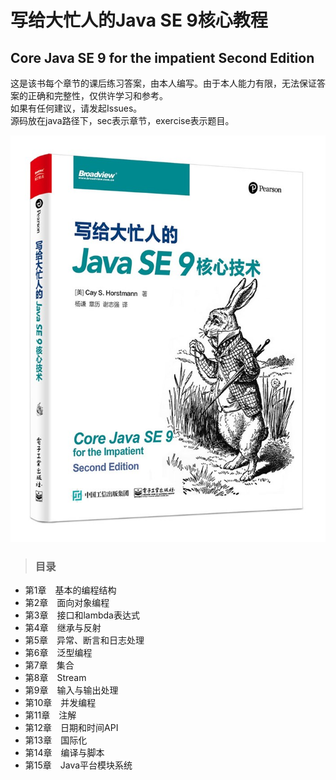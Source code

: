 # 写给大忙人的Java SE 9核心教程  
## Core Java SE 9 for the impatient Second Edition  

这是该书每个章节的课后练习答案，由本人编写。由于本人能力有限，无法保证答案的正确和完整性，仅供许学习和参考。  
如果有任何建议，请发起Issues。  
源码放在java路径下，sec表示章节，exercise表示题目。  

![picture](pic.jpg)  

> ### 目录  

* 第1章　基本的编程结构  
* 第2章　面向对象编程  
* 第3章　接口和lambda表达式  
* 第4章　继承与反射  
* 第5章　异常、断言和日志处理  
* 第6章　泛型编程  
* 第7章　集合  
* 第8章　Stream  
* 第9章　输入与输出处理  
* 第10章　并发编程  
* 第11章　注解  
* 第12章　日期和时间API  
* 第13章　国际化  
* 第14章　编译与脚本  
* 第15章　Java平台模块系统  
